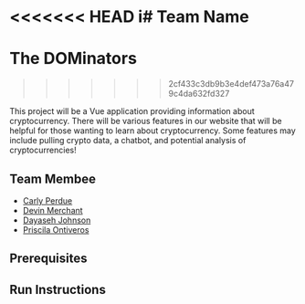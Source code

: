 <<<<<<< HEAD
i# Team Name
=======
# The DOMinators
>>>>>>> 2cf433c3db9b3e4def473a76a479c4da632fd327

This project will be a Vue application providing information about cryptocurrency. There will be various features in our website that will be helpful for those wanting to learn about cryptocurrency. Some features may include pulling crypto data, a chatbot, and potential analysis of cryptocurrencies!

## Team Membee

* [Carly Perdue](https://github.com/caperdue/CIS350-HW2-Perdue)
* [Devin Merchant](https://github.com/mDevinn/CIS350-HW2-Merchant)
* [Dayaseh Johnson](https://github.com/johndaya1/CIS350-HW2-Johnson.git)
* [Priscila Ontiveros](https://github.com/megapris/CIS350-HW2-ontiveros)

## Prerequisites
## Run Instructions
